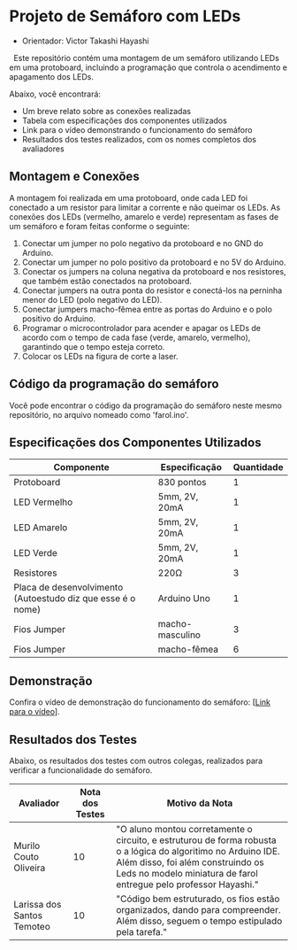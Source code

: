 # Projeto de Semáforo com LEDs

* Orientador: Victor Takashi Hayashi

&nbsp;&nbsp;Este repositório contém uma montagem de um semáforo utilizando LEDs em uma protoboard, incluindo a programação que controla o acendimento e apagamento dos LEDs. 

Abaixo, você encontrará:
- Um breve relato sobre as conexões realizadas
- Tabela com especificações dos componentes utilizados
- Link para o vídeo demonstrando o funcionamento do semáforo
- Resultados dos testes realizados, com os nomes completos dos avaliadores

## Montagem e Conexões
A montagem foi realizada em uma protoboard, onde cada LED foi conectado a um resistor para limitar a corrente e não queimar os LEDs. As conexões dos LEDs (vermelho, amarelo e verde) representam as fases de um semáforo e foram feitas conforme o seguinte:

1. Conectar um jumper no polo negativo da protoboard e no GND do Arduino.
2. Conectar um jumper no polo positivo da protoboard e no 5V do Arduino.
3. Conectar os jumpers na coluna negativa da protoboard e nos resistores, que também estão conectados na protoboard.
4. Conectar jumpers na outra ponta do resistor e conectá-los na perninha menor do LED (polo negativo do LED).
5. Conectar jumpers macho-fêmea entre as portas do Arduino e o polo positivo do Arduino.
6. Programar o microcontrolador para acender e apagar os LEDs de acordo com o tempo de cada fase (verde, amarelo, vermelho), garantindo que o tempo esteja correto.
7. Colocar os LEDs na figura de corte a laser.


## Código da programação do semáforo
Você pode encontrar o código da programação do semáforo neste mesmo repositório, no arquivo nomeado como 'farol.ino'.  


## Especificações dos Componentes Utilizados

| Componente      | Especificação                       | Quantidade |
|-----------------|------------------------------------|------------|
| Protoboard      | 830 pontos                         | 1          |
| LED Vermelho    | 5mm, 2V, 20mA                      | 1          |
| LED Amarelo     | 5mm, 2V, 20mA                      | 1          |
| LED Verde       | 5mm, 2V, 20mA                      | 1          |
| Resistores      | 220Ω                               | 3          |
| Placa de desenvolvimento (Autoestudo diz que esse é o nome)| Arduino Uno                        | 1          |
| Fios Jumper     | macho-masculino     | 3        |
| Fios Jumper     | macho-fêmea     | 6        |



## Demonstração
Confira o vídeo de demonstração do funcionamento do semáforo: [[Link para o vídeo](https://drive.google.com/drive/folders/1a0dJrxijY6o_r1sBbGhSss7u4i5qY7j4?usp=drive_link)].


## Resultados dos Testes
Abaixo, os resultados dos testes com outros colegas, realizados para verificar a funcionalidade do semáforo.

| Avaliador                  | Nota dos Testes | Motivo da Nota |
|----------------------------|----------------------|----------------------|
| Murilo Couto Oliveira |     10    |     "O aluno montou corretamente o circuito, e estruturou de forma robusta o a lógica do algoritimo no Arduino IDE. Além disso, foi além construindo os Leds no modelo miniatura de farol entregue pelo professor Hayashi."       |
| Larissa dos Santos Temoteo |  10   |  "Código bem estruturado, os fios estão organizados, dando para compreender. Além disso, seguem o tempo estipulado pela tarefa."        |
